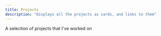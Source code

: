 ```yaml
---
title: Projects
description: "Displays all the projects as cards, and links to them"
---
```


A selection of projects that I've worked on
